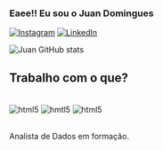 ### Eaee!! Eu sou o Juan Domingues 

[![Instagram](https://img.shields.io/badge/Instagram-E4405F?style=for-the-badge&logo=instagram&logoColor=white)](https://www.instagram.com/jp.dmgs?igsh=MXRqMzBkejlmeXpycw%3D%3D&utm_source=qr)
[![LinkedIn](https://img.shields.io/badge/LinkedIn-0077B5?style=for-the-badge&logo=linkedin&logoColor=white)](https://www.linkedin.com/in/juan-pablo-araujo-domingues-43b63722a/)

![Juan GitHub stats](https://github-readme-stats.vercel.app/api?username=Juan-Domingues&show_icons=true&theme=tokyonight)

## Trabalho com o que?

<div style="display: inline_block"><br/>
  <img align="center" alt= "html5" src="https://img.shields.io/badge/Python-14354C?style=for-the-badge&logo=python&logoColor=white" />
  <img align="center" alt= "hmtl5" src="https://img.shields.io/badge/Microsoft_SQL_Server-CC2927?style=for-the-badge&logo=microsoft-sql-server&logoColor=white" />
  <img align="center" alt= "html5" src="https://img.shields.io/badge/Microsoft_Excel-217346?style=for-the-badge&logo=microsoft-excel&logoColor=white" />
</div><br/>

Analista de Dados em formação.
